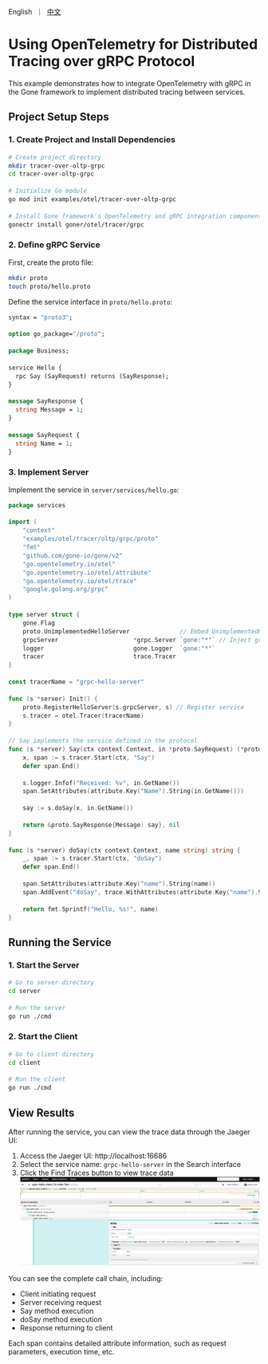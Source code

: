[//]: # (desc: Using OpenTelemetry for Distributed Tracing over gRPC Protocol)

<p>
    English&nbsp ｜&nbsp <a href="README_CN.md">中文</a>
</p>

# Using OpenTelemetry for Distributed Tracing over gRPC Protocol

This example demonstrates how to integrate OpenTelemetry with gRPC in the Gone framework to implement distributed tracing between services.

## Project Setup Steps

### 1. Create Project and Install Dependencies

```bash
# Create project directory
mkdir tracer-over-oltp-grpc
cd tracer-over-oltp-grpc

# Initialize Go module
go mod init examples/otel/tracer-over-oltp-grpc

# Install Gone framework's OpenTelemetry and gRPC integration component
gonectr install goner/otel/tracer/grpc
```

### 2. Define gRPC Service

First, create the proto file:

```bash
mkdir proto
touch proto/hello.proto
```

Define the service interface in `proto/hello.proto`:

```protobuf
syntax = "proto3";

option go_package="/proto";

package Business;

service Hello {
  rpc Say (SayRequest) returns (SayResponse);
}

message SayResponse {
  string Message = 1;
}

message SayRequest {
  string Name = 1;
}
```

### 3. Implement Server

Implement the service in `server/services/hello.go`:

```go
package services

import (
	"context"
	"examples/otel/tracer/oltp/grpc/proto"
	"fmt"
	"github.com/gone-io/gone/v2"
	"go.opentelemetry.io/otel"
	"go.opentelemetry.io/otel/attribute"
	"go.opentelemetry.io/otel/trace"
	"google.golang.org/grpc"
)

type server struct {
	gone.Flag
	proto.UnimplementedHelloServer              // Embed UnimplementedHelloServer
	grpcServer                     *grpc.Server `gone:"*"` // Inject grpc.Server
	logger                         gone.Logger  `gone:"*"`
	tracer                         trace.Tracer
}

const tracerName = "grpc-hello-server"

func (s *server) Init() {
	proto.RegisterHelloServer(s.grpcServer, s) // Register service
	s.tracer = otel.Tracer(tracerName)
}

// Say implements the service defined in the protocol
func (s *server) Say(ctx context.Context, in *proto.SayRequest) (*proto.SayResponse, error) {
	x, span := s.tracer.Start(ctx, "Say")
	defer span.End()

	s.logger.Infof("Received: %v", in.GetName())
	span.SetAttributes(attribute.Key("Name").String(in.GetName()))

	say := s.doSay(x, in.GetName())

	return &proto.SayResponse{Message: say}, nil
}

func (s *server) doSay(ctx context.Context, name string) string {
	_, span := s.tracer.Start(ctx, "doSay")
	defer span.End()

	span.SetAttributes(attribute.Key("name").String(name))
	span.AddEvent("doSay", trace.WithAttributes(attribute.Key("name").String(name)))

	return fmt.Sprintf("Hello, %s!", name)
}
```

## Running the Service

### 1. Start the Server

```bash
# Go to server directory
cd server

# Run the server
go run ./cmd
```

### 2. Start the Client

```bash
# Go to client directory
cd client

# Run the client
go run ./cmd
```

## View Results

After running the service, you can view the trace data through the Jaeger UI:

1. Access the Jaeger UI: http://localhost:16686
2. Select the service name: `grpc-hello-server` in the Search interface
3. Click the Find Traces button to view trace data
![](./screenshot.png)

You can see the complete call chain, including:
- Client initiating request
- Server receiving request
- Say method execution
- doSay method execution
- Response returning to client

Each span contains detailed attribute information, such as request parameters, execution time, etc.